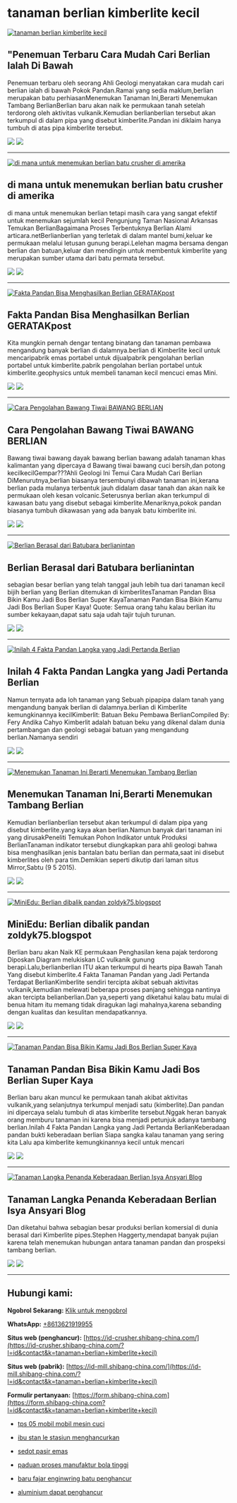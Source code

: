 # tanaman berlian kimberlite kecil

<a href="https://swt.shibang-china.com/?l=id&img&k=tanaman+berlian+kimberlite+kecil" target="_blank">![tanaman berlian kimberlite kecil](http://static.shibang-china.com/all-800x300/1409.jpg)</a>

## "Penemuan Terbaru Cara Mudah Cari Berlian Ialah Di Bawah
Penemuan terbaru oleh seorang Ahli Geologi menyatakan cara mudah cari berlian ialah di bawah Pokok Pandan.Ramai yang sedia maklum,berlian merupakan batu perhiasanMenemukan Tanaman Ini,Berarti Menemukan Tambang BerlianBerlian baru akan naik ke permukaan tanah setelah terdorong oleh aktivitas vulkanik.Kemudian berlianberlian tersebut akan terkumpul di dalam pipa yang disebut kimberlite.Pandan ini diklaim hanya tumbuh di atas pipa kimberlite tersebut.


<a href="https://whatsapp.shibangsoft.com/WhatsApp.php" target="_blank" title="WhatsApp">![](http://static.shibang-china.com/icon/whatsapp.png)</a> <a href="https://swt.shibang-china.com/?l=id&icon&k=tanaman+berlian+kimberlite+kecil" target="_blank">![](http://static.shibang-china.com/icon/chat-id.png)</a>

---

<a href="https://swt.shibang-china.com/?l=id&img&k=tanaman+berlian+kimberlite+kecil" target="_blank">![di mana untuk menemukan berlian batu crusher di amerika](http://static.shibang-china.com/all-800x300/347.jpg)</a>

## di mana untuk menemukan berlian batu crusher di amerika
di mana untuk menemukan berlian tetapi masih cara yang sangat efektif untuk menemukan sejumlah kecil Pengunjung Taman Nasional Arkansas Temukan BerlianBagaimana Proses Terbentuknya Berlian Alami articara.netBerlianberlian yang terletak di dalam mantel bumi,keluar ke permukaan melalui letusan gunung berapi.Lelehan magma bersama dengan berlian dan batuan,keluar dan mendingin untuk membentuk kimberlite yang merupakan sumber utama dari batu permata tersebut.


<a href="https://whatsapp.shibangsoft.com/WhatsApp.php" target="_blank" title="WhatsApp">![](http://static.shibang-china.com/icon/whatsapp.png)</a> <a href="https://swt.shibang-china.com/?l=id&icon&k=tanaman+berlian+kimberlite+kecil" target="_blank">![](http://static.shibang-china.com/icon/chat-id.png)</a>

---

<a href="https://swt.shibang-china.com/?l=id&img&k=tanaman+berlian+kimberlite+kecil" target="_blank">![Fakta Pandan Bisa Menghasilkan Berlian GERATAKpost](http://static.shibang-china.com/all-800x300/562.jpg)</a>

## Fakta Pandan Bisa Menghasilkan Berlian GERATAKpost
Kita mungkin pernah dengar tentang binatang dan tanaman pembawa mengandung banyak berlian di dalamnya.berlian di Kimberlite kecil untuk mencaripabrik emas portabel untuk dijualpabrik pengolahan berlian portabel untuk kimberlite.pabrik pengolahan berlian portabel untuk kimberlite.geophysics untuk membeli tanaman kecil mencuci emas Mini.


<a href="https://whatsapp.shibangsoft.com/WhatsApp.php" target="_blank" title="WhatsApp">![](http://static.shibang-china.com/icon/whatsapp.png)</a> <a href="https://swt.shibang-china.com/?l=id&icon&k=tanaman+berlian+kimberlite+kecil" target="_blank">![](http://static.shibang-china.com/icon/chat-id.png)</a>

---

<a href="https://swt.shibang-china.com/?l=id&img&k=tanaman+berlian+kimberlite+kecil" target="_blank">![Cara Pengolahan Bawang Tiwai BAWANG BERLIAN](http://static.shibang-china.com/all-800x300/1464.jpg)</a>

## Cara Pengolahan Bawang Tiwai BAWANG BERLIAN
Bawang tiwai bawang dayak bawang berlian bawang adalah tanaman khas kalimantan yang dipercaya d Bawang tiwai bawang cuci bersih,dan potong kecilkecilGempar???Ahli Geologi Ini Temui Cara Mudah Cari Berlian DiMenurutnya,berlian biasanya tersembunyi dibawah tanaman ini,kerana berlian pada mulanya terbentuk jauh didalam dasar tanah dan akan naik ke permukaan oleh kesan volcanic.Seterusnya berlian akan terkumpul di kawasan batu yang disebut sebagai kimberlite.Menariknya,pokok pandan biasanya tumbuh dikawasan yang ada banyak batu kimberlite ini.


<a href="https://whatsapp.shibangsoft.com/WhatsApp.php" target="_blank" title="WhatsApp">![](http://static.shibang-china.com/icon/whatsapp.png)</a> <a href="https://swt.shibang-china.com/?l=id&icon&k=tanaman+berlian+kimberlite+kecil" target="_blank">![](http://static.shibang-china.com/icon/chat-id.png)</a>

---

<a href="https://swt.shibang-china.com/?l=id&img&k=tanaman+berlian+kimberlite+kecil" target="_blank">![Berlian Berasal dari Batubara berlianintan](http://static.shibang-china.com/all-800x300/752.jpg)</a>

## Berlian Berasal dari Batubara berlianintan
sebagian besar berlian yang telah tanggal jauh lebih tua dari tanaman kecil bijih berlian yang Berlian ditemukan di kimberlitesTanaman Pandan Bisa Bikin Kamu Jadi Bos Berlian Super KayaTanaman Pandan Bisa Bikin Kamu Jadi Bos Berlian Super Kaya! Quote: Semua orang tahu kalau berlian itu sumber kekayaan,dapat satu saja udah tajir tujuh turunan.


<a href="https://whatsapp.shibangsoft.com/WhatsApp.php" target="_blank" title="WhatsApp">![](http://static.shibang-china.com/icon/whatsapp.png)</a> <a href="https://swt.shibang-china.com/?l=id&icon&k=tanaman+berlian+kimberlite+kecil" target="_blank">![](http://static.shibang-china.com/icon/chat-id.png)</a>

---

<a href="https://swt.shibang-china.com/?l=id&img&k=tanaman+berlian+kimberlite+kecil" target="_blank">![Inilah 4 Fakta Pandan Langka yang Jadi Pertanda Berlian](http://static.shibang-china.com/all-800x300/440.jpg)</a>

## Inilah 4 Fakta Pandan Langka yang Jadi Pertanda Berlian
Namun ternyata ada loh tanaman yang Sebuah pipapipa dalam tanah yang mengandung banyak berlian di dalamnya.berlian di Kimberlite kemungkinannya kecilKimberlit: Batuan Beku Pembawa BerlianCompiled By: Fery Andika Cahyo Kimberlit adalah batuan beku yang dikenal dalam dunia pertambangan dan geologi sebagai batuan yang mengandung berlian.Namanya sendiri


<a href="https://whatsapp.shibangsoft.com/WhatsApp.php" target="_blank" title="WhatsApp">![](http://static.shibang-china.com/icon/whatsapp.png)</a> <a href="https://swt.shibang-china.com/?l=id&icon&k=tanaman+berlian+kimberlite+kecil" target="_blank">![](http://static.shibang-china.com/icon/chat-id.png)</a>

---

<a href="https://swt.shibang-china.com/?l=id&img&k=tanaman+berlian+kimberlite+kecil" target="_blank">![Menemukan Tanaman Ini,Berarti Menemukan Tambang Berlian](http://static.shibang-china.com/all-800x300/567.jpg)</a>

## Menemukan Tanaman Ini,Berarti Menemukan Tambang Berlian
Kemudian berlianberlian tersebut akan terkumpul di dalam pipa yang disebut kimberlite.yang kaya akan berlian.Namun banyak dari tanaman ini yang dirusakPeneliti Temukan Pohon Indikator untuk Produksi BerlianTanaman indikator tersebut diungkapkan para ahli geologi bahwa bisa menghasilkan jenis bantalan batu berlian dan permata,saat ini disebut kimberlites oleh para tim.Demikian seperti dikutip dari laman situs Mirror,Sabtu (9 5 2015).


<a href="https://whatsapp.shibangsoft.com/WhatsApp.php" target="_blank" title="WhatsApp">![](http://static.shibang-china.com/icon/whatsapp.png)</a> <a href="https://swt.shibang-china.com/?l=id&icon&k=tanaman+berlian+kimberlite+kecil" target="_blank">![](http://static.shibang-china.com/icon/chat-id.png)</a>

---

<a href="https://swt.shibang-china.com/?l=id&img&k=tanaman+berlian+kimberlite+kecil" target="_blank">![MiniEdu: Berlian dibalik pandan zoldyk75.blogspot](http://static.shibang-china.com/all-800x300/559.jpg)</a>

## MiniEdu: Berlian dibalik pandan zoldyk75.blogspot
Berlian baru akan Naik KE permukaan Penghasilan kena pajak terdorong Diposkan Diagram melukiskan LC vulkanik gunung berapi.Lalu,berlianberlian ITU akan terkumpul di hearts pipa Bawah Tanah Yang disebut kimberlite.4 Fakta Tanaman Pandan yang Jadi Pertanda Terdapat BerlianKimberlite sendiri tercipta akibat sebuah aktivitas vulkanik,kemudian melewati beberapa proses panjang sehingga nantinya akan tercipta belianberlian.Dan ya,seperti yang diketahui kalau batu mulai di benua hitam itu memang tidak diragukan lagi mahalnya,karena sebanding dengan kualitas dan kesulitan mendapatkannya.


<a href="https://whatsapp.shibangsoft.com/WhatsApp.php" target="_blank" title="WhatsApp">![](http://static.shibang-china.com/icon/whatsapp.png)</a> <a href="https://swt.shibang-china.com/?l=id&icon&k=tanaman+berlian+kimberlite+kecil" target="_blank">![](http://static.shibang-china.com/icon/chat-id.png)</a>

---

<a href="https://swt.shibang-china.com/?l=id&img&k=tanaman+berlian+kimberlite+kecil" target="_blank">![Tanaman Pandan Bisa Bikin Kamu Jadi Bos Berlian Super Kaya](http://static.shibang-china.com/all-800x300/491.jpg)</a>

## Tanaman Pandan Bisa Bikin Kamu Jadi Bos Berlian Super Kaya
Berlian baru akan muncul ke permukaan tanah akibat aktivitas vulkanik,yang selanjutnya terkumpul menjadi satu (kimberlite).Dan pandan ini dipercaya selalu tumbuh di atas kimberlite tersebut.Nggak heran banyak orang memburu tanaman ini karena bisa menjadi petunjuk adanya tambang berlian.Inilah 4 Fakta Pandan Langka yang Jadi Pertanda BerlianKeberadaan pandan bukti keberadaan berlian Siapa sangka kalau tanaman yang sering kita Lalu apa kimberlite kemungkinannya kecil untuk mencari


<a href="https://whatsapp.shibangsoft.com/WhatsApp.php" target="_blank" title="WhatsApp">![](http://static.shibang-china.com/icon/whatsapp.png)</a> <a href="https://swt.shibang-china.com/?l=id&icon&k=tanaman+berlian+kimberlite+kecil" target="_blank">![](http://static.shibang-china.com/icon/chat-id.png)</a>

---

<a href="https://swt.shibang-china.com/?l=id&img&k=tanaman+berlian+kimberlite+kecil" target="_blank">![Tanaman Langka Penanda Keberadaan Berlian Isya Ansyari Blog](http://static.shibang-china.com/all-800x300/1085.jpg)</a>

## Tanaman Langka Penanda Keberadaan Berlian Isya Ansyari Blog
Dan diketahui bahwa sebagian besar produksi berlian komersial di dunia berasal dari Kimberlite pipes.Stephen Haggerty,mendapat banyak pujian karena telah menemukan hubungan antara tanaman pandan dan prospeksi tambang berlian.

<a href="https://whatsapp.shibangsoft.com/WhatsApp.php" target="_blank" title="WhatsApp">![](http://static.shibang-china.com/icon/whatsapp.png)</a> <a href="https://swt.shibang-china.com/?l=id&icon&k=tanaman+berlian+kimberlite+kecil" target="_blank">![](http://static.shibang-china.com/icon/chat-id.png)</a>

---
## Hubungi kami:

**Ngobrol Sekarang:** [Klik untuk mengobrol](https://swt.shibang-china.com?l=id&contact&k=tanaman+berlian+kimberlite+kecil)

**WhatsApp:**  [+8613621919955](https://whatsapp.shibangsoft.com/WhatsApp.php)

**Situs web (penghancur):** [https://id-crusher.shibang-china.com/](https://id-crusher.shibang-china.com/?l=id&contact&k=tanaman+berlian+kimberlite+kecil)

**Situs web (pabrik):** [https://id-mill.shibang-china.com/](https://id-mill.shibang-china.com/?l=id&contact&k=tanaman+berlian+kimberlite+kecil)

**Formulir pertanyaan:** [https://form.shibang-china.com](https://form.shibang-china.com?l=id&contact&k=tanaman+berlian+kimberlite+kecil)

* [tps 05 mobil mobil mesin cuci](../32/tps%2005%20mobil%20mobil%20mesin%20cuci.md)

* [ibu stan le stasiun menghancurkan](../31/ibu%20stan%20le%20stasiun%20menghancurkan.md)

* [sedot pasir emas](../34/sedot%20pasir%20emas.md)

* [paduan proses manufaktur bola tinggi](../40/paduan%20proses%20manufaktur%20bola%20tinggi.md)

* [baru fajar enginwring batu penghancur](../37/baru%20fajar%20enginwring%20batu%20penghancur.md)

* [aluminium dapat penghancur](../38/aluminium%20dapat%20penghancur.md)